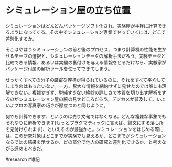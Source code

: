 # シミュレーション屋の立ち位置

シミュレーションはどんどんパッケージソフト化され、実験屋が手軽に計算できるようになってくる。その中でシミュレーション専業でやっていくには、どこで差別化するか。

そこはやはりシミュレーションの前と後のプロセス、つまり計算機の性能を生かせるテーマの選択と、シミュレーションデータの解析手法だろう。実験データと比較できる情報、あるいは実験の裏付けを与える情報をとるだけなら、実験家がパッケージ付属の解析ツールを使ってできてしまう。

せっかくすべての分子の厳密な座標が得られているのに、それをすべて平均してしまうのはもったいない。一方、膨大な情報を縮約せずに見せたのでは誰にも理解できない。複雑すぎず、単純すぎない絶妙の詳しさで本質を切り出す解析をするのがシミュレーション屋の腕の見せどころだろう。デジカメが普及して、いよいよプロの写真家の巧さが際立つのと同じように。

何でも計算できます、というのは売り文句ではなくなる。どんな複雑な事象でもそれなりに解析できます(もっとプラグマティックに言えば、論文にする落し所を見付けられます)、といえるのが最強かと。シミュレーションをはじめる際には、この研究対象はどこまでが実験でも見えるか、どこまでがシミュレーションならではの結果を示せるか、どの部分で他人の研究と差別化できるか、と考えながら進めるべきだ。



#research #雑記



